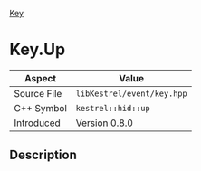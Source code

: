 [Key](index.md)
# Key.Up
| Aspect | Value |
| --- | --- |
| Source File | `libKestrel/event/key.hpp` |
| C++ Symbol | `kestrel::hid::up` |
| Introduced | Version 0.8.0 |
## Description
